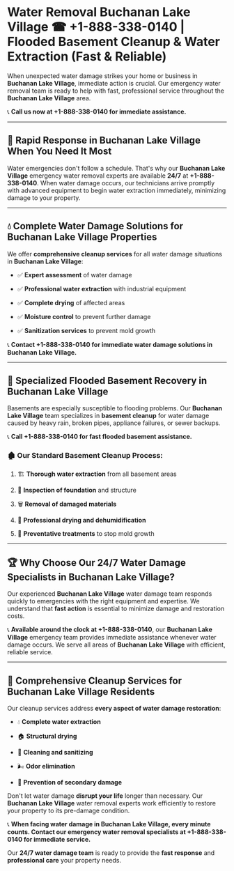 # Water Removal Buchanan Lake Village ☎ +1-888-338-0140 | Flooded Basement Cleanup & Water Extraction (Fast & Reliable)

When unexpected water damage strikes your home or business in **Buchanan Lake Village**, immediate action is crucial. Our emergency water removal team is ready to help with fast, professional service throughout the **Buchanan Lake Village** area. 

📞 **Call us now at +1-888-338-0140 for immediate assistance.**
---
## 🚀 Rapid Response in Buchanan Lake Village When You Need It Most
Water emergencies don't follow a schedule. That's why our **Buchanan Lake Village** emergency water removal experts are available **24/7** at **+1-888-338-0140**. When water damage occurs, our technicians arrive promptly with advanced equipment to begin water extraction immediately, minimizing damage to your property.
---
## 💧 Complete Water Damage Solutions for Buchanan Lake Village Properties
We offer **comprehensive cleanup services** for all water damage situations in **Buchanan Lake Village**:
- ✅ **Expert assessment** of water damage  
- ✅ **Professional water extraction** with industrial equipment  
- ✅ **Complete drying** of affected areas  
- ✅ **Moisture control** to prevent further damage  
- ✅ **Sanitization services** to prevent mold growth  
📞 **Contact +1-888-338-0140 for immediate water damage solutions in Buchanan Lake Village.**
---
## 🌊 Specialized Flooded Basement Recovery in Buchanan Lake Village
Basements are especially susceptible to flooding problems. Our **Buchanan Lake Village** team specializes in **basement cleanup** for water damage caused by heavy rain, broken pipes, appliance failures, or sewer backups. 
📞 **Call +1-888-338-0140 for fast flooded basement assistance.**
### 🏚️ Our Standard Basement Cleanup Process:
1. 🏗️ **Thorough water extraction** from all basement areas  
2. 🔎 **Inspection of foundation** and structure  
3. 🗑️ **Removal of damaged materials**  
4. 💨 **Professional drying and dehumidification**  
5. 🚫 **Preventative treatments** to stop mold growth  
---
## 🏆 Why Choose Our 24/7 Water Damage Specialists in Buchanan Lake Village?
Our experienced **Buchanan Lake Village** water damage team responds quickly to emergencies with the right equipment and expertise. We understand that **fast action** is essential to minimize damage and restoration costs.
📞 **Available around the clock at +1-888-338-0140**, our **Buchanan Lake Village** emergency team provides immediate assistance whenever water damage occurs. We serve all areas of **Buchanan Lake Village** with efficient, reliable service.
---
## 🧹 Comprehensive Cleanup Services for Buchanan Lake Village Residents
Our cleanup services address **every aspect of water damage restoration**:
- 💧 **Complete water extraction**  
- 🏠 **Structural drying**  
- 🧼 **Cleaning and sanitizing**  
- 🌬️ **Odor elimination**  
- 🚫 **Prevention of secondary damage**  
Don't let water damage **disrupt your life** longer than necessary. Our **Buchanan Lake Village** water removal experts work efficiently to restore your property to its pre-damage condition.
📞 **When facing water damage in Buchanan Lake Village, every minute counts. Contact our emergency water removal specialists at +1-888-338-0140 for immediate service.**
Our **24/7 water damage team** is ready to provide the **fast response** and **professional care** your property needs.
